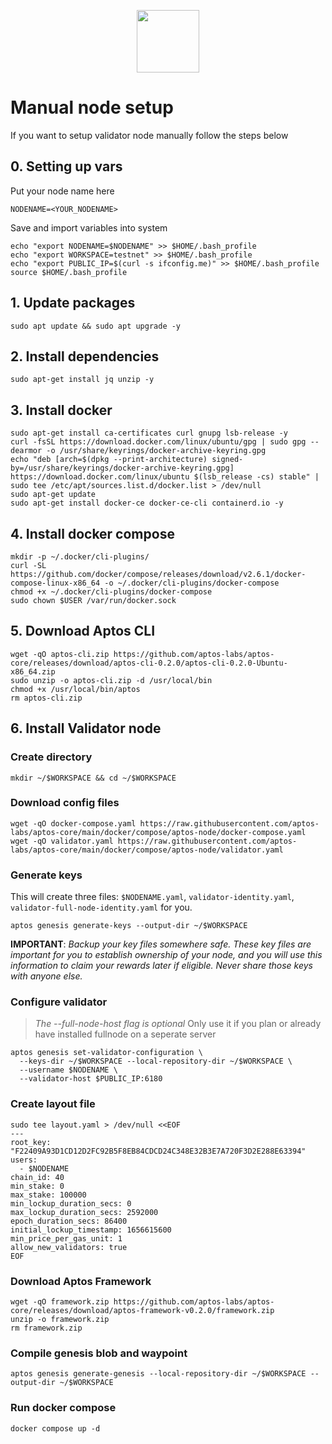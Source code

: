 <p align="center">
  <img width="100" height="auto" src="https://user-images.githubusercontent.com/50621007/165930080-4f541b46-1ae3-461c-acc9-de72d7ab93b7.png">
</p>

# Manual node  setup
If you want to setup validator node manually follow the steps below

## 0. Setting up vars
Put your node name here
```
NODENAME=<YOUR_NODENAME>
```

Save and import variables into system
```
echo "export NODENAME=$NODENAME" >> $HOME/.bash_profile
echo "export WORKSPACE=testnet" >> $HOME/.bash_profile
echo "export PUBLIC_IP=$(curl -s ifconfig.me)" >> $HOME/.bash_profile
source $HOME/.bash_profile
```

## 1. Update packages
```
sudo apt update && sudo apt upgrade -y
```

## 2. Install dependencies
```
sudo apt-get install jq unzip -y
```

## 3. Install docker
```
sudo apt-get install ca-certificates curl gnupg lsb-release -y
curl -fsSL https://download.docker.com/linux/ubuntu/gpg | sudo gpg --dearmor -o /usr/share/keyrings/docker-archive-keyring.gpg
echo "deb [arch=$(dpkg --print-architecture) signed-by=/usr/share/keyrings/docker-archive-keyring.gpg] https://download.docker.com/linux/ubuntu $(lsb_release -cs) stable" | sudo tee /etc/apt/sources.list.d/docker.list > /dev/null
sudo apt-get update
sudo apt-get install docker-ce docker-ce-cli containerd.io -y
```

## 4. Install docker compose
```
mkdir -p ~/.docker/cli-plugins/
curl -SL https://github.com/docker/compose/releases/download/v2.6.1/docker-compose-linux-x86_64 -o ~/.docker/cli-plugins/docker-compose
chmod +x ~/.docker/cli-plugins/docker-compose
sudo chown $USER /var/run/docker.sock
```

## 5. Download Aptos CLI
```
wget -qO aptos-cli.zip https://github.com/aptos-labs/aptos-core/releases/download/aptos-cli-0.2.0/aptos-cli-0.2.0-Ubuntu-x86_64.zip
sudo unzip -o aptos-cli.zip -d /usr/local/bin
chmod +x /usr/local/bin/aptos
rm aptos-cli.zip
```

## 6. Install Validator node

### Create directory
```
mkdir ~/$WORKSPACE && cd ~/$WORKSPACE
```

### Download config files
```
wget -qO docker-compose.yaml https://raw.githubusercontent.com/aptos-labs/aptos-core/main/docker/compose/aptos-node/docker-compose.yaml
wget -qO validator.yaml https://raw.githubusercontent.com/aptos-labs/aptos-core/main/docker/compose/aptos-node/validator.yaml
```

### Generate keys
This will create three files: `$NODENAME.yaml`, `validator-identity.yaml`, `validator-full-node-identity.yaml` for you.
```
aptos genesis generate-keys --output-dir ~/$WORKSPACE
```
**IMPORTANT**: *Backup your key files somewhere safe. These key files are important for you to establish ownership of your node, 
and you will use this information to claim your rewards later if eligible. Never share those keys with anyone else.*

### Configure validator
> *The --full-node-host flag is optional* Only use it if you plan or already have installed fullnode on a seperate server
```
aptos genesis set-validator-configuration \
  --keys-dir ~/$WORKSPACE --local-repository-dir ~/$WORKSPACE \
  --username $NODENAME \
  --validator-host $PUBLIC_IP:6180
```
  
### Create layout file
```
sudo tee layout.yaml > /dev/null <<EOF
---
root_key: "F22409A93D1CD12D2FC92B5F8EB84CDCD24C348E32B3E7A720F3D2E288E63394"
users:
  - $NODENAME
chain_id: 40
min_stake: 0
max_stake: 100000
min_lockup_duration_secs: 0
max_lockup_duration_secs: 2592000
epoch_duration_secs: 86400
initial_lockup_timestamp: 1656615600
min_price_per_gas_unit: 1
allow_new_validators: true
EOF
```

### Download Aptos Framework
```
wget -qO framework.zip https://github.com/aptos-labs/aptos-core/releases/download/aptos-framework-v0.2.0/framework.zip
unzip -o framework.zip
rm framework.zip
```

### Compile genesis blob and waypoint
```
aptos genesis generate-genesis --local-repository-dir ~/$WORKSPACE --output-dir ~/$WORKSPACE
```

### Run docker compose
```
docker compose up -d
```
